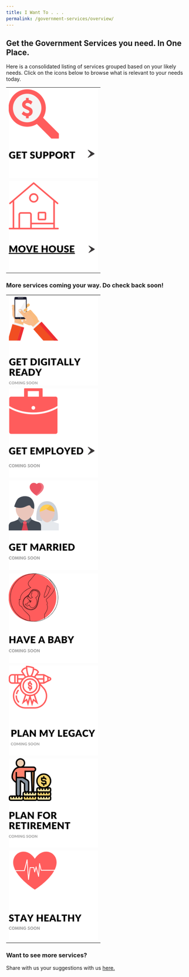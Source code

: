 ```yaml
---
title: I Want To . . .
permalink: /government-services/overview/
---
```


## Get the Government Services you need. In One Place.

Here is a consolidated listing of services grouped based on your likely needs.
Click on the icons below to browse what is relevant to your needs today.


<style>
@media
only screen and (max-width: 760px),
(min-device-width: 768px) and (max-device-width: 1024px) {
  table, th, td {
    display: block;
  }
  table, tr, td {
    border: none !important;
  }
}
table, tr, td {
  border: none !important;
}
img {
  height: 243px !important;
  width: 243px !important;
}
</style>
<div class="tg-wrap"><table class="tg">
<tbody>
  <tr>
    <td class="tg-baqh"><a href="https://articles.life.gov.sg/financial-support-workers-self-employed/"><img src="/images/02-get-support.png" alt="Govt Schemes and Benefits"></td>
   </tr>
   <tr>
    <td class="tg-baqh"><a href="/government-services/move-house/overview/"><img src="/images/05-move-house.png" alt="Housing and Property"></td>
  </tr>
  </tbody>
</table></div>

  ### More services coming your way. Do check back soon!
  
  
  <style>
@media
only screen and (max-width: 760px),
(min-device-width: 768px) and (max-device-width: 1024px) {
  table, th, td {
    display: block;
  }
  table, tr, td {
    border: none !important;
  }
}
table, tr, td {
  border: none !important;
}
</style>
<div class="tg-wrap"><table class="tg">
<tbody>
  
  <tr>
    <td class="tg-bagh"><img src="/images/06-digital-readiness(coming soon).png" alt="Coming Soon"></td>
    <td class="tg-baqh"><img src="/images/01-get-employed.png" alt="Employment Support"></td>
    <td class="tg-baqh"><img src="/images/03-get-married(coming soon).png" alt="Coming Soon"></td>
  </tr>
  <tr>
    <td class="tg-baqh"><img src="/images/04-have-baby(coming soon).png" alt="Coming Soon"></td>
    <td class="tg-baqh"><img src="/images/07-plan-legacy(coming soon).png" alt="Coming Soon"></td>
    <td class="tg-baqh"><img src="/images/08-plan-retirement.png" alt="CPF and Retirement"></td>
  </tr>
    <tr>
   <td class="tg-baqh"><img src="/images/09-stay-healthy.png" alt="Coming Soon"></td>
  </tr>
</tbody>
</table></div>


### Want to see more services?

Share with us your suggestions with us <a href="https://form.gov.sg/5ed0995e42ee5f00110e10cc" target="_blank">here.</a>
